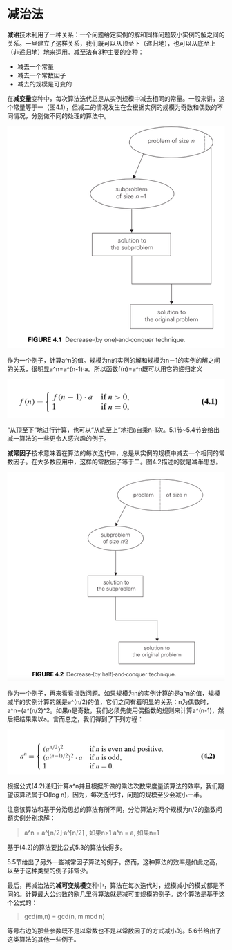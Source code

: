 减治法
=====

**减治**技术利用了一种关系：一个问题给定实例的解和同样问题较小实例的解之间的关系。一旦建立了这样关系，我们既可以从顶至下（递归地），也可以从底至上（非递归地）地来运用。减至法有3种主要的变种：

* 减去一个常量
* 减去一个常数因子
* 减去的规模是可变的

在**减变量**变种中，每次算法迭代总是从实例规模中减去相同的常量。一般来讲，这个常量等于一（图4.1），但减二的情况发生在会根据实例的规模为奇数和偶数的不同情况，分别做不同的处理的算法中。

![](https://github.com/arcticlion/reading-lists/blob/master/Introduction%20to%20the%20Design%20and%20Analysis%20of%20Algorithms/05%20Decrease-and-Conquer/屏幕截图%202014-12-06%2022.53.09.png)

作为一个例子，计算a^n的值。规模为n的实例的解和规模为n－1的实例的解之间的关系，很明显a^n=a^(n-1)·a。所以函数f(n)=a^n既可以用它的递归定义

![](https://github.com/arcticlion/reading-lists/blob/master/Introduction%20to%20the%20Design%20and%20Analysis%20of%20Algorithms/05%20Decrease-and-Conquer/屏幕截图%202014-12-06%2022.55.40.png)

“从顶至下”地进行计算，也可以“从底至上”地把a自乘n-1次。5.1节~5.4节会给出减一算法的一些更令人感兴趣的例子。

**减常因子**技术意味着在算法的每次迭代中，总是从实例的规模中减去一个相同的常数因子。在大多数应用中，这样的常数因子等于二。图4.2描述的就是减半思想。

![](https://github.com/arcticlion/reading-lists/blob/master/Introduction%20to%20the%20Design%20and%20Analysis%20of%20Algorithms/05%20Decrease-and-Conquer/屏幕截图%202014-12-06%2023.09.53.png)

作为一个例子，再来看看指数问题。如果规模为n的实例计算的是a^n的值，规模减半的实例计算的就是a^(n/2)的值，它们之间有着明显的关系：n为偶数时，a^n=(a^(n/2)^2。如果n是奇数，我们必须先使用偶指数的规则来计算a^(n-1)，然后把结果乘以a。言而总之，我们得到了下列方程：

![](https://github.com/arcticlion/reading-lists/blob/master/Introduction%20to%20the%20Design%20and%20Analysis%20of%20Algorithms/05%20Decrease-and-Conquer/屏幕截图%202014-12-06%2023.10.04.png)

根据公式(4.2)递归计算a^n并且根据所做的乘法次数来度量该算法的效率，我们期望该算法属于O(log n)，因为，每次迭代时，问题的规模至少会减小一半。

注意该算法和基于分治思想的算法有所不同，分治算法对两个规模为n/2的指数问题实例分别求解：

> a^n = a^⌊n/2⌋·a^⌈n/2⌉ , 如果n>1
> a^n = a, 如果n=1

基于(4.2)的算法要比公式5.3的算法快得多。

5.5节给出了另外一些减常因子算法的例子。然而，这种算法的效率是如此之高，以至于这种类型的例子非常少。

最后，再减治法的**减可变规模**变种中，算法在每次迭代时，规模减小的模式都是不同的。计算最大公约数的欧几里得算法就是减可变规模的例子。这个算法是基于这个公式的：

> gcd(m,n) = gcd(n, m mod n)

等号右边的那些参数既不是以常数也不是以常数因子的方式减小的。5.6节给出了这类算法的其他一些例子。


